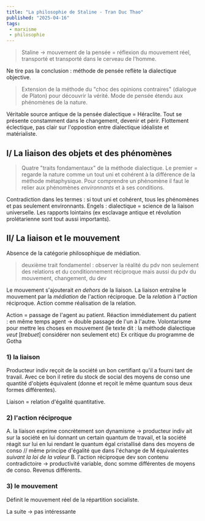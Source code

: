 ```yaml
---
title: "La philosophie de Staline - Tran Duc Thao"
published: "2025-04-16"
tags:
 - marxisme
 - philosophie
---
```

> Staline -> mouvement de la pensée = réflexion du mouvement réel, transporté et transporté dans le cerveau de l'homme.

Ne tire pas la conclusion : méthode de pensée reflète la dialectique objective.

> Extension de la méthode du "choc des opinions contraires" (dialogue de Platon) pour découvrir la vérité. Mode de pensée étendu aux phénomènes de la nature.

Véritable source antique de la pensée dialectique = Héraclite. Tout se présente constamment dans le changement, devenir et périr. Flottement éclectique, pas clair sur l'oppostion entre dialectique idéaliste et matérialiste.

## I/ La liaison des objets et des phénomènes
> Quatre "traits fondamentaux" de la méthode dialectique. Le premier = regarde la nature comme un tout uni et cohérent à la différence de la méthode métaphysique. Pour comprendre un phénomène il faut le relier aux phénomènes *environnants* et à ses conditions.

Contradiction dans les termes : si tout uni et cohérent, tous les phénomènes et pas seulement environnants. Engels : dialectique = science de la liaison universelle. Les rapports lointains (ex esclavage antique et révolution prolétarienne sont tout aussi importants).

## II/ La liaison et le mouvement
Absence de la catégorie philosophique de médiation.
> deuxième trait fondamentel : observer la réalité du pdv non seulement des relations et du conditionnement réciproque mais aussi du pdv du mouvement, changement, du dev

Le mouvement s'ajouterait *en dehors* de la liaison. La liaison entraîne le mouvement par la *médiation* de l'action réciproque. De la *relation* à l"*action* réciproque. Action comme réalisation de la relation.

Action = passage de l'agent au patient. Réaction immédiatement du patient : en même temps agent -> double passage de l'un à l'autre. Volontarisme pour mettre les choses en mouvement (le texte dit : la méthode dialectique *veut* [*trebuet*] considérer non seulement etc)
Ex critique du programme de Gotha

### 1) la liaison
Producteur indiv reçoit de la société un bon certifiant qu'il a fourni tant de travail. Avec ce bon il retire du stock de social des moyens de conso une quantité d'objets équivalent (donne et reçoit le même quantum sous deux formes différentes).

Liaison = relation d'égalité quantitative.

### 2) l'action réciproque
A. la liaison exprime concrètement son dynamisme -> producteur indiv ait sur la société en lui donnant un certain quantum de travail, et la société réagit sur lui en lui rendant le quantum égal cristallisé dans des moyens de conso // même principe d'égalité que dans l'échange de M équivalentes *suivant la loi de la valeur*
B. l'action réciproque dev son contenu contradictoire -> productivité variable, donc somme différentes de moyens de conso. Revenus différents.

### 3) le mouvement
Définit le mouvement réel de la répartition socialiste.

La suite -> pas intéressante
